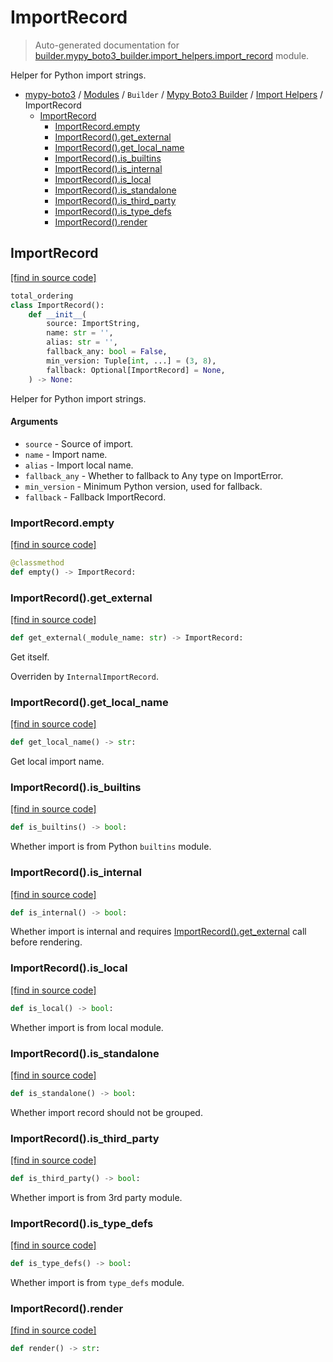 # ImportRecord

> Auto-generated documentation for [builder.mypy_boto3_builder.import_helpers.import_record](https://github.com/vemel/mypy_boto3/blob/master/builder/mypy_boto3_builder/import_helpers/import_record.py) module.

Helper for Python import strings.

- [mypy-boto3](../../../README.md#mypy_boto3) / [Modules](../../../MODULES.md#mypy-boto3-modules) / `Builder` / [Mypy Boto3 Builder](../index.md#mypy-boto3-builder) / [Import Helpers](index.md#import-helpers) / ImportRecord
    - [ImportRecord](#importrecord)
        - [ImportRecord.empty](#importrecordempty)
        - [ImportRecord().get_external](#importrecordget_external)
        - [ImportRecord().get_local_name](#importrecordget_local_name)
        - [ImportRecord().is_builtins](#importrecordis_builtins)
        - [ImportRecord().is_internal](#importrecordis_internal)
        - [ImportRecord().is_local](#importrecordis_local)
        - [ImportRecord().is_standalone](#importrecordis_standalone)
        - [ImportRecord().is_third_party](#importrecordis_third_party)
        - [ImportRecord().is_type_defs](#importrecordis_type_defs)
        - [ImportRecord().render](#importrecordrender)

## ImportRecord

[[find in source code]](https://github.com/vemel/mypy_boto3/blob/master/builder/mypy_boto3_builder/import_helpers/import_record.py#L13)

```python
total_ordering
class ImportRecord():
    def __init__(
        source: ImportString,
        name: str = '',
        alias: str = '',
        fallback_any: bool = False,
        min_version: Tuple[int, ...] = (3, 8),
        fallback: Optional[ImportRecord] = None,
    ) -> None:
```

Helper for Python import strings.

#### Arguments

- `source` - Source of import.
- `name` - Import name.
- `alias` - Import local name.
- `fallback_any` - Whether to fallback to Any type on ImportError.
- `min_version` - Minimum Python version, used for fallback.
- `fallback` - Fallback ImportRecord.

### ImportRecord.empty

[[find in source code]](https://github.com/vemel/mypy_boto3/blob/master/builder/mypy_boto3_builder/import_helpers/import_record.py#L54)

```python
@classmethod
def empty() -> ImportRecord:
```

### ImportRecord().get_external

[[find in source code]](https://github.com/vemel/mypy_boto3/blob/master/builder/mypy_boto3_builder/import_helpers/import_record.py#L164)

```python
def get_external(_module_name: str) -> ImportRecord:
```

Get itself.

Overriden by `InternalImportRecord`.

### ImportRecord().get_local_name

[[find in source code]](https://github.com/vemel/mypy_boto3/blob/master/builder/mypy_boto3_builder/import_helpers/import_record.py#L115)

```python
def get_local_name() -> str:
```

Get local import name.

### ImportRecord().is_builtins

[[find in source code]](https://github.com/vemel/mypy_boto3/blob/master/builder/mypy_boto3_builder/import_helpers/import_record.py#L121)

```python
def is_builtins() -> bool:
```

Whether import is from Python `builtins` module.

### ImportRecord().is_internal

[[find in source code]](https://github.com/vemel/mypy_boto3/blob/master/builder/mypy_boto3_builder/import_helpers/import_record.py#L158)

```python
def is_internal() -> bool:
```

Whether import is internal and requires [ImportRecord().get_external](#importrecordget_external) call before rendering.

### ImportRecord().is_local

[[find in source code]](https://github.com/vemel/mypy_boto3/blob/master/builder/mypy_boto3_builder/import_helpers/import_record.py#L143)

```python
def is_local() -> bool:
```

Whether import is from local module.

### ImportRecord().is_standalone

[[find in source code]](https://github.com/vemel/mypy_boto3/blob/master/builder/mypy_boto3_builder/import_helpers/import_record.py#L172)

```python
def is_standalone() -> bool:
```

Whether import record should not be grouped.

### ImportRecord().is_third_party

[[find in source code]](https://github.com/vemel/mypy_boto3/blob/master/builder/mypy_boto3_builder/import_helpers/import_record.py#L133)

```python
def is_third_party() -> bool:
```

Whether import is from 3rd party module.

### ImportRecord().is_type_defs

[[find in source code]](https://github.com/vemel/mypy_boto3/blob/master/builder/mypy_boto3_builder/import_helpers/import_record.py#L127)

```python
def is_type_defs() -> bool:
```

Whether import is from `type_defs` module.

### ImportRecord().render

[[find in source code]](https://github.com/vemel/mypy_boto3/blob/master/builder/mypy_boto3_builder/import_helpers/import_record.py#L58)

```python
def render() -> str:
```
